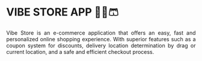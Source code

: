 <div align="start">
  <h1>VIBE STORE APP 🥼👕🩳</h1>
</div>

<div align="justify">
  <p>Vibe Store is an e-commerce application that offers an easy, fast and personalized online shopping experience. With superior features such as a coupon system for discounts, delivery location determination by drag or current location, and a safe and efficient checkout process.</p>
</di
